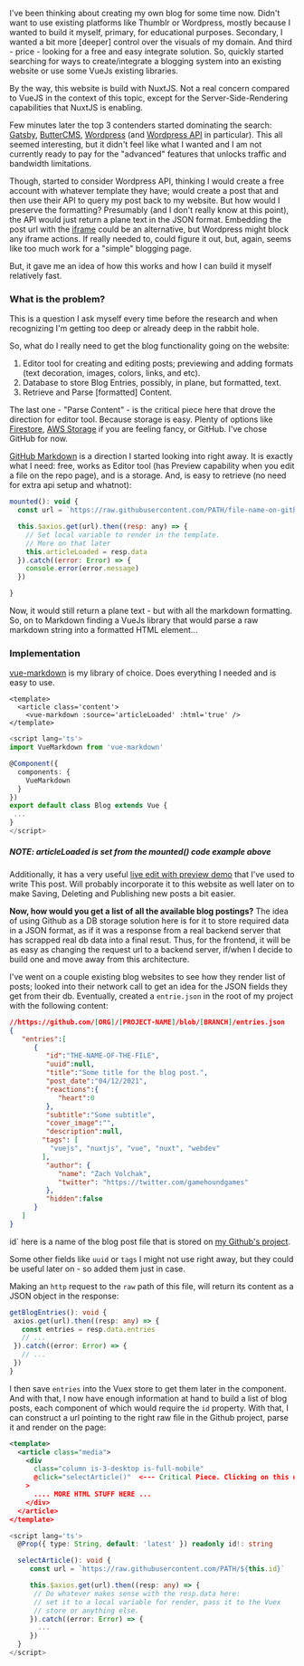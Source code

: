 I've been thinking about creating my own blog for some time now. Didn't want to use existing platforms like Thumblr or Wordpress, mostly because I wanted to build it myself, primary, for educational purposes. Secondary, I wanted a bit more [deeper] control over the visuals of my domain. And third - price - looking for a free and easy integrate solution. So, quickly started searching for ways to create/integrate a blogging system into an existing website or use some VueJs existing libraries. 

By the way, this website is build with NuxtJS. Not a real concern compared to VueJS in the context of this topic, except for the Server-Side-Rendering capabilities that NuxtJS is enabling.

Few minutes later the top 3 contenders started dominating the search: [Gatsby](https://www.gatsbyjs.com/), [ButterCMS](https://buttercms.com/), [Wordpress](https://wordpress.com/) (and [Wordpress API](https://developer.wordpress.org/rest-api/) in particular). This all seemed interesting, but it didn't feel like what I wanted and I am not currently ready to pay for the "advanced" features that unlocks traffic and bandwidth limitations. 

Though, started to consider Wordpress API, thinking I would create a free account with whatever template they have; would create a post that and then use their API to query my post back to my website. But how would I preserve the formatting? Presumably (and I don't really know at this point), the API would just return a plane text in the JSON format. Embedding the post url with the [iframe](https://developer.mozilla.org/en-US/docs/Web/HTML/Element/iframe) could be an alternative, but Wordpress might block any iframe actions. If really needed to, could figure it out, but, again, seems like too much work for a "simple" blogging page.

But, it gave me an idea of how this works and how I can build it myself relatively fast.


### What is the problem?

This is a question I ask myself every time before the research and when recognizing I'm getting too deep or already deep in the rabbit hole.

So, what do I really need to get the blog functionality going on the website:

 1) Editor tool for creating and editing posts; previewing and adding formats (text decoration, images, colors, links, and etc).
 2) Database to store Blog Entries, possibly, in plane, but formatted, text.
 3) Retrieve and Parse [formatted] Content.

The last one - "Parse Content" - is the critical piece here that drove the direction for editor tool. Because storage is easy. Plenty of options like [Firestore](https://firebase.google.com/docs/firestore/quickstart), [AWS Storage](https://aws.amazon.com/products/storage/) if you are feeling fancy, or GitHub. I've chose GitHub for now.

[GitHub Markdown](https://guides.github.com/features/mastering-markdown/) is a direction I started looking into right away. It is exactly what I need: free, works as Editor tool (has Preview capability when you edit a file on the repo page), and is a storage.
And, is easy to retrieve (no need for extra api setup and whatnot):

```javascript
mounted(): void {
  const url = `https://raw.githubusercontent.com/PATH/file-name-on-github.md`

  this.$axios.get(url).then((resp: any) => {
    // Set local variable to render in the template.
    // More on that later
    this.articleLoaded = resp.data
  }).catch((error: Error) => {
    console.error(error.message)
  })

}
```

Now, it would still return a plane text - but with all the markdown formatting. So, on to Markdown finding a VueJs library that would parse a raw markdown string into a formatted HTML element...

### Implementation

[vue-markdown](https://github.com/miaolz123/vue-markdown) is my library of choice. Does everything I needed and is easy to use.

```tsx
<template>
  <article class='content'>
    <vue-markdown :source='articleLoaded' :html='true' />
</template>
```

```typescript
<script lang='ts'>
import VueMarkdown from 'vue-markdown'

@Component({
  components: {
    VueMarkdown
  }
})
export default class Blog extends Vue { 
 ... 
}
</script>
```

##### NOTE: articleLoaded is set from the mounted() code example above

Additionally, it has a very useful <a href='https://miaolz123.github.io/vue-markdown/' target='_blank'>live edit with preview demo</a> that I've used to write This post. Will probably incorporate it to this website as well later on to make Saving, Deleting and Publishing new posts a bit easier.

**Now, how would you get a list of all the available blog postings?** The idea of using Github as a DB storage solution here is for it to store required data in a JSON format, as if it was a response from a real backend server that has scrapped real db data into a final resut. Thus, for the frontend, it will be as easy as changing the request url to a backend server, if/when I decide to build one and move away from this architecture.

I've went on a couple existing blog websites to see how they render list of posts; looked into their network call to get an idea for the JSON fields they get from their db. Eventually, created a `entrie.json` in the root of my project with the following content:

```json
//https://github.com/[ORG]/[PROJECT-NAME]/blob/[BRANCH]/entries.json
{
   "entries":[
      {
         "id":"THE-NAME-OF-THE-FILE",
         "uuid":null,
         "title":"Some title for the blog post.",
         "post_date":"04/12/2021",
         "reactions":{
            "heart":0
         },
         "subtitle":"Some subtitle",
         "cover_image":"",
         "description":null,
        "tags": [
          "vuejs", "nuxtjs", "vue", "nuxt", "webdev"
        ],
         "author": {
            "name": "Zach Volchak",
            "twitter": "https://twitter.com/gamehoundgames"
         },
         "hidden":false
      }
   ]
}

```

id` here is a name of the blog post file that is stored on <a href='https://github.com/GamehoundProductions/blog-entries' target='_blank'>my Github's project</a>.

Some other fields like `uuid` or `tags` I might not use right away, but they could be useful later on - so added them just in case.

Making an `http` request to the `raw` path of this file, will return its content as a JSON object in the response:

``` typescript
getBlogEntries(): void {
 axios.get(url).then((resp: any) => {
   const entries = resp.data.entries
   // ...
 }).catch((error: Error) => {
   // ...
 })
}
```

I then save `entries` into the Vuex store to get them later in the component. And with that, I now have enough information at hand to build a list of blog posts, each component of which would require the `id` property. With that, I can construct a url pointing to the right raw file in the Github project, parse it and render on the page:

```xml
<template>
  <article class="media">
    <div 
      class="column is-3-desktop is-full-mobile" 
      @click="selectArticle()"  <--- Critical Piece. Clicking on this div will http request the right blog post.
    >
      .... MORE HTML STUFF HERE ... 
    </div>
  </article>
</template>
```

```typescript
<script lang='ts'>
  @Prop({ type: String, default: 'latest' }) readonly id!: string

  selectArticle(): void {
     const url = `https://raw.githubusercontent.com/PATH/${this.id}`

     this.$axios.get(url).then((resp: any) => {
      // Do whatever makes sense with the resp.data here:
      // set it to a local variable for render, pass it to the Vuex
      // store or anything else.
     }).catch((error: Error) => {
       ...
     })
  }
</script>
```



